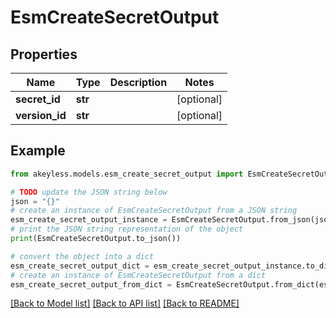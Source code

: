 # EsmCreateSecretOutput


## Properties

Name | Type | Description | Notes
------------ | ------------- | ------------- | -------------
**secret_id** | **str** |  | [optional] 
**version_id** | **str** |  | [optional] 

## Example

```python
from akeyless.models.esm_create_secret_output import EsmCreateSecretOutput

# TODO update the JSON string below
json = "{}"
# create an instance of EsmCreateSecretOutput from a JSON string
esm_create_secret_output_instance = EsmCreateSecretOutput.from_json(json)
# print the JSON string representation of the object
print(EsmCreateSecretOutput.to_json())

# convert the object into a dict
esm_create_secret_output_dict = esm_create_secret_output_instance.to_dict()
# create an instance of EsmCreateSecretOutput from a dict
esm_create_secret_output_from_dict = EsmCreateSecretOutput.from_dict(esm_create_secret_output_dict)
```
[[Back to Model list]](../README.md#documentation-for-models) [[Back to API list]](../README.md#documentation-for-api-endpoints) [[Back to README]](../README.md)


